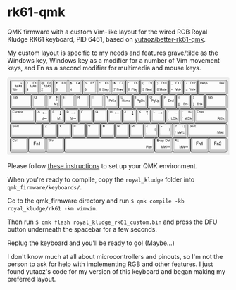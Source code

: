 # rk61-qmk

QMK firmware with a custom Vim-like layout for the wired RGB Royal Kludge
RK61 keyboard, PID 6461, based on [yutaoz/better-rk61-qmk](https://github.com/yutaoz/better-rk61-qmk).

My custom layout is specific to my needs and features grave/tilde as the
Windows key, Windows key as a modifier for a number of Vim movement keys,
and Fn as a second modifier for multimedia and mouse keys.

![The custom VimWin layout found in keymaps/vimwin](/img/vimwin_layout_rev2.png)

Please follow [these instructions](https://docs.qmk.fm/newbs) to set up
your QMK environment.

When you're ready to compile, copy the `royal_kludge` folder into
`qmk_firmware/keyboards/`.

Go to the qmk_firmware directory and run `$ qmk compile -kb
royal_kludge/rk61 -km vimwin`.

Then run `$ qmk flash royal_kludge_rk61_custom.bin` and press the DFU
button underneath the spacebar for a few seconds.

Replug the keyboard and you'll be ready to go! (Maybe...)

I don't know much at all about microcontrollers and pinouts, so I'm not
the person to ask for help with implementing RGB and other features.
I just found yutaoz's code for my version of this
keyboard and began making my preferred layout.
